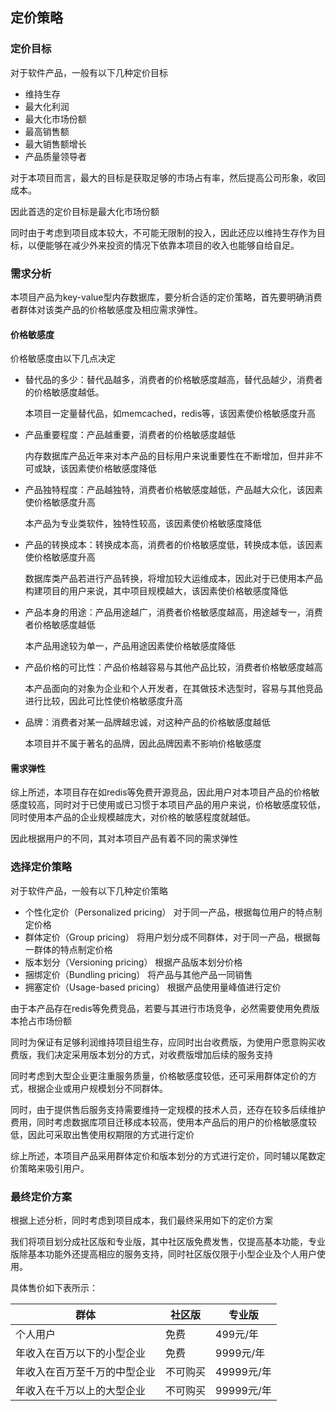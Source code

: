 ## 定价策略

### 定价目标

对于软件产品，一般有以下几种定价目标

* 维持生存
* 最大化利润
* 最大化市场份额
* 最高销售额
* 最大销售额增长
* 产品质量领导者

对于本项目而言，最大的目标是获取足够的市场占有率，然后提高公司形象，收回成本。

因此首选的定价目标是最大化市场份额

同时由于考虑到项目成本较大，不可能无限制的投入，因此还应以维持生存作为目标，以便能够在减少外来投资的情况下依靠本项目的收入也能够自给自足。

### 需求分析

本项目产品为key-value型内存数据库，要分析合适的定价策略，首先要明确消费者群体对该类产品的价格敏感度及相应需求弹性。

#### 价格敏感度

价格敏感度由以下几点决定

* 替代品的多少：替代品越多，消费者的价格敏感度越高，替代品越少，消费者的价格敏感度越低。

  本项目一定量替代品，如memcached，redis等，该因素使价格敏感度升高

* 产品重要程度：产品越重要，消费者的价格敏感度越低

  内存数据库产品近年来对本产品的目标用户来说重要性在不断增加，但并非不可或缺，该因素使价格敏感度降低

* 产品独特程度：产品越独特，消费者价格敏感度越低，产品越大众化，该因素使价格敏感度升高

  本产品为专业类软件，独特性较高，该因素使价格敏感度降低

* 产品的转换成本：转换成本高，消费者的价格敏感度低，转换成本低，该因素使价格敏感度升高

  数据库类产品若进行产品转换，将增加较大运维成本，因此对于已使用本产品构建项目的用户来说，其中项目规模越大，该因素使价格敏感度降低

* 产品本身的用途：产品用途越广，消费者价格敏感度越高，用途越专一，消费者价格敏感度越低

  本产品用途较为单一，产品用途因素使价格敏感度降低

* 产品价格的可比性：产品价格越容易与其他产品比较，消费者价格敏感度越高

  本产品面向的对象为企业和个人开发者，在其做技术选型时，容易与其他竞品进行比较，因此可比性使价格敏感度升高

* 品牌：消费者对某一品牌越忠诚，对这种产品的价格敏感度越低

  本项目并不属于著名的品牌，因此品牌因素不影响价格敏感度

#### 需求弹性

综上所述，本项目存在如redis等免费开源竞品，因此用户对本项目产品的价格敏感度较高，同时对于已使用或已习惯于本项目产品的用户来说，价格敏感度较低，同时使用本产品的企业规模越庞大，对价格的敏感程度就越低。

因此根据用户的不同，其对本项目产品有着不同的需求弹性

### 选择定价策略

对于软件产品，一般有以下几种定价策略

* 个性化定价（Personalized pricing）
  对于同一产品，根据每位用户的特点制定价格
* 群体定价（Group pricing）
  将用户划分成不同群体，对于同一产品，根据每一群体的特点制定价格
* 版本划分（Versioning pricing）
  根据产品版本划分价格
* 捆绑定价（Bundling pricing）
  将产品与其他产品一同销售
* 拥塞定价（Usage-based pricing）
  根据产品使用量峰值进行定价

由于本产品存在redis等免费竞品，若要与其进行市场竞争，必然需要使用免费版本抢占市场份额

同时为保证有足够利润维持项目组生存，应同时出台收费版，为使用户愿意购买收费版，我们决定采用版本划分的方式，对收费版增加后续的服务支持

同时考虑到大型企业更注重服务质量，价格敏感度较低，还可采用群体定价的方式，根据企业或用户规模划分不同群体。

同时，由于提供售后服务支持需要维持一定规模的技术人员，还存在较多后续维护费用，同时考虑数据库项目迁移成本较高，使用本产品后的用户的价格敏感度较低，因此可采取出售使用权期限的方式进行定价

综上所述，本项目产品采用群体定价和版本划分的方式进行定价，同时辅以尾数定价策略来吸引用户。

### 最终定价方案

根据上述分析，同时考虑到项目成本，我们最终采用如下的定价方案

我们将项目划分成社区版和专业版，其中社区版免费发售，仅提高基本功能，专业版除基本功能外还提高相应的服务支持，同时社区版仅限于小型企业及个人用户使用。

具体售价如下表所示：

| 群体                         | 社区版   | 专业版     |
| ---------------------------- | -------- | ---------- |
| 个人用户                     | 免费     | 499元/年   |
| 年收入在百万以下的小型企业   | 免费     | 9999元/年  |
| 年收入在百万至千万的中型企业 | 不可购买 | 49999元/年 |
| 年收入在千万以上的大型企业   | 不可购买 | 99999元/年 |

